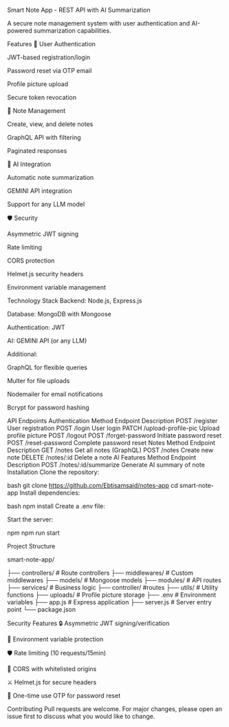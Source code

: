 Smart Note App - REST API with AI Summarization

A secure note management system with user authentication and AI-powered summarization capabilities.

Features 🔐 User Authentication

JWT-based registration/login

Password reset via OTP email

Profile picture upload

Secure token revocation

📝 Note Management

Create, view, and delete notes

GraphQL API with filtering

Paginated responses

🤖 AI Integration

Automatic note summarization

GEMINI API integration

Support for any LLM model

🛡️ Security

Asymmetric JWT signing

Rate limiting

CORS protection

Helmet.js security headers

Environment variable management

Technology Stack Backend: Node.js, Express.js

Database: MongoDB with Mongoose

Authentication: JWT

AI: GEMINI API (or any LLM)

Additional:

GraphQL for flexible queries

Multer for file uploads

Nodemailer for email notifications

Bcrypt for password hashing

API Endpoints Authentication Method Endpoint Description POST /register User registration POST /login User login PATCH /upload-profile-pic Upload profile picture POST /logout POST /forget-password Initiate password reset POST /reset-password Complete password reset Notes Method Endpoint Description GET /notes Get all notes (GraphQL) POST /notes Create new note DELETE /notes/:id Delete a note AI Features Method Endpoint Description POST /notes/:id/summarize Generate AI summary of note Installation Clone the repository:

bash git clone https://github.com/Ebtisamsaid/notes-app cd smart-note-app Install dependencies:

bash npm install Create a .env file:

Start the server:

npm npm run start

Project Structure

smart-note-app/

├── controllers/ # Route controllers
├── middlewares/ # Custom middlewares
├── models/ # Mongoose models 
├── modules/ # API routes
├── services/ # Business logic 
├── controller/ #routes
├── utils/ # Utility functions 
├── uploads/ # Profile picture storage
├── .env # Environment variables
├── app.js # Express application
├── server.js # Server entry point 
└── package.json


Security Features 🔒 Asymmetric JWT signing/verification


🔑 Environment variable protection

🛡️ Rate limiting (10 requests/15min)

🚦 CORS with whitelisted origins

⚔️ Helmet.js for secure headers

🔄 One-time use OTP for password reset

Contributing Pull requests are welcome. For major changes, please open an issue first to discuss what you would like to change.
